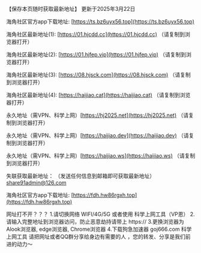 【保存本页随时获取最新地址】 更新于2025年3月22日

海角社区官方app下载地址: [https://ts.bz6uyx56.top](https://ts.bz6uyx56.top)

海角社区最新地址(1): [https://01.hjcdd.cc](https://01.hjcdd.cc) （请复制到浏览器打开）

海角社区最新地址(2): [https://01.hjfep.vip](https://01.hjfep.vip) （请复制到浏览器打开）

海角社区最新地址(3): [https://08.hjsck.com](https://08.hjsck.com) （请复制到浏览器打开）

海角社区最新地址(4): [https://haijiao.cat](https://haijiao.cat) （请复制到浏览器打开）

永久地址（需VPN、科学上网）[https://hj2025.net](https://hj2025.net) （请复制到浏览器打开）

永久地址（需VPN、科学上网）[https://haijiao.dev](https://haijiao.dev) （请复制到浏览器打开）

永久地址（需VPN、科学上网）[https://haijiao.ws](https://haijiao.ws) （请复制到浏览器打开）

失联获取最新地址： （发送任何信息到邮箱即可获取最新地址） [share91admin@126.com](share91admin@126.com)

海角社区官方app下载地址: [https://fdh.hw86rgxh.top](https://fdh.hw86rgxh.top) 

网址打不开？？？ 1.请切换网络 WIFI/4G/5G 或者使用 科学上网工具（VP恩） 2.请输入完整地址到浏览器访问，防止恶意劫持请带上 https:// 3.更换浏览器为Alook浏览器, edge浏览器, Chrome浏览器 4.下载狗急加速器 goj666.com 科学上网工具 请把网址或者QQ群分享给身边有需要的人 ，您的转发、分享是我们前进的动力～
